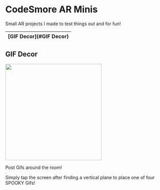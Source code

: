 # CodeSmore AR Minis
 Small AR projects I made to test things out and for fun!
 
[GIF Decor](#GIF Decor) |
 --- |

## GIF Decor

<img src="https://github.com/CodeSmore/AR-Minis/blob/main/Images/GIF%20Decor%20Demo.gif" width="300">

Post Gifs around the room! 

Simply tap the screen after finding a vertical plane to place one of four SPOOKY Gifs! 
